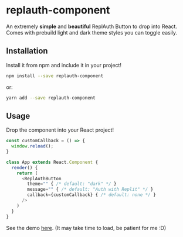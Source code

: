 # replauth-component

An extremely **simple** and **beautiful** ReplAuth Button to drop into React. Comes with
prebuild light and dark theme styles you can toggle easily.

## Installation
Install it from npm and include it in your project!
```sh
npm install --save replauth-component
```

or:
```sh
yarn add --save replauth-component
```

## Usage
Drop the component into your React project!

```js
const customCallback = () => {
  window.reload();
}

class App extends React.Component {
  render() {
    return (
      <ReplAuthButton 
        theme="" { /* default: "dark" */ }
        message="" { /* default: "Auth with Replit" */ }
        callback={customCallback} { /* default: none */ }
      />
    )
  }
}
```

See the demo [here](https://ReplAuth-React-Component.rayhanadev.repl.co). (It may take time to load, be patient for me :D)